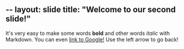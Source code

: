 --
layout: slide
title: "Welcome to our second slide!"
---
It's very easy to make some words **bold** and other words *italic* with Markdown. You can even [link to Google!](http://google.com)
Use the left arrow to go back!
